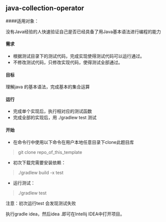 ## java-collection-operator 

####适用对象：

 没有Java经验的人快速验证自己是否已经具备了用Java基本语法进行编程的能力

#### 需求
+ 根据测试目录下的测试代码，完成实现使得测试代码可以运行通过。
+ 不修改测试代码，只修改实现代码，使得测试全部通过。

#### 目标
理解java 的基本语法，完成基本的集合运算

#### 运行
+ 完成单个实现后，执行相对应的测试函数
+ 完成全部的实现后，用 ./gradlew test 测试

#### 开始
+ 在命令行中使用以下命令在用户本地任意目录下clone此题目库

> git clone repo_of_this_template

+ 初次下载完需要安装依赖：

> ./gradlew build -x test

+ 运行测试：

> ./gradlew test

注意：初次运行test 会发现测试失败 

执行gradle idea，然后idea .即可在Intellij IDEA中打开项目。